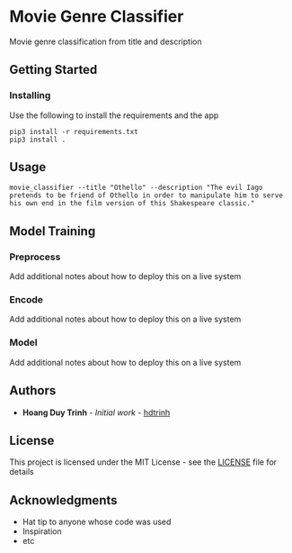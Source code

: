 # Movie Genre Classifier

Movie genre classification from title and description

## Getting Started

### Installing

Use the following to install the requirements and the app

```
pip3 install -r requirements.txt
pip3 install .
```

## Usage

```
movie_classifier --title "Othello" --description "The evil Iago pretends to be friend of Othello in order to manipulate him to serve his own end in the film version of this Shakespeare classic."
```



## Model Training

### Preprocess

Add additional notes about how to deploy this on a live system

### Encode

Add additional notes about how to deploy this on a live system

### Model 

Add additional notes about how to deploy this on a live system



## Authors

* **Hoang Duy Trinh** - *Initial work* - [hdtrinh](https://github.com/hdtrinh)

## License

This project is licensed under the MIT License - see the [LICENSE](LICENSE) file for details

## Acknowledgments

* Hat tip to anyone whose code was used
* Inspiration
* etc

